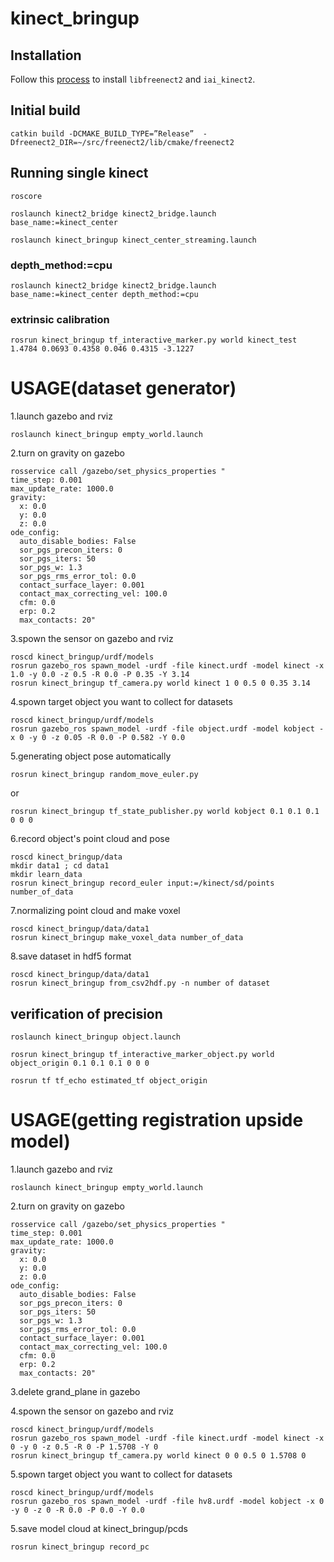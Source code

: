# kinect_bringup
## Installation
Follow this [process](http://demura.net/%E6%9C%AA%E5%88%86%E9%A1%9E/13560.html) to install `libfreenect2` and `iai_kinect2`.
## Initial build
```
catkin build -DCMAKE_BUILD_TYPE=”Release”  -Dfreenect2_DIR=~/src/freenect2/lib/cmake/freenect2
```
## Running single kinect
```
roscore
```
```
roslaunch kinect2_bridge kinect2_bridge.launch base_name:=kinect_center
```
```
roslaunch kinect_bringup kinect_center_streaming.launch
```
### depth_method:=cpu
```
roslaunch kinect2_bridge kinect2_bridge.launch base_name:=kinect_center depth_method:=cpu
```
###  extrinsic calibration
```
rosrun kinect_bringup tf_interactive_marker.py world kinect_test 1.4784 0.0693 0.4358 0.046 0.4315 -3.1227
```
#  USAGE(dataset generator)
1.launch gazebo and rviz
```
roslaunch kinect_bringup empty_world.launch
```
2.turn on gravity on gazebo
```
rosservice call /gazebo/set_physics_properties "
time_step: 0.001
max_update_rate: 1000.0
gravity:
  x: 0.0
  y: 0.0
  z: 0.0
ode_config:
  auto_disable_bodies: False
  sor_pgs_precon_iters: 0
  sor_pgs_iters: 50
  sor_pgs_w: 1.3
  sor_pgs_rms_error_tol: 0.0
  contact_surface_layer: 0.001
  contact_max_correcting_vel: 100.0
  cfm: 0.0
  erp: 0.2
  max_contacts: 20"
```
3.spown the sensor on gazebo and rviz
```
roscd kinect_bringup/urdf/models
rosrun gazebo_ros spawn_model -urdf -file kinect.urdf -model kinect -x 1.0 -y 0.0 -z 0.5 -R 0.0 -P 0.35 -Y 3.14
rosrun kinect_bringup tf_camera.py world kinect 1 0 0.5 0 0.35 3.14
```
4.spown target object you want to collect for datasets
```
roscd kinect_bringup/urdf/models
rosrun gazebo_ros spawn_model -urdf -file object.urdf -model kobject -x 0 -y 0 -z 0.05 -R 0.0 -P 0.582 -Y 0.0
```
5.generating object pose automatically
```
rosrun kinect_bringup random_move_euler.py
```
or
```
rosrun kinect_bringup tf_state_publisher.py world kobject 0.1 0.1 0.1 0 0 0
```
6.record object's point cloud and pose
```
roscd kinect_bringup/data
mkdir data1 ; cd data1
mkdir learn_data
rosrun kinect_bringup record_euler input:=/kinect/sd/points number_of_data
```
7.normalizing point cloud and make voxel
```
roscd kinect_bringup/data/data1
rosrun kinect_bringup make_voxel_data number_of_data
```
8.save dataset in hdf5 format
```
roscd kinect_bringup/data/data1
rosrun kinect_bringup from_csv2hdf.py -n number of dataset
```
##  verification of precision
```
roslaunch kinect_bringup object.launch
```
```
rosrun kinect_bringup tf_interactive_marker_object.py world object_origin 0.1 0.1 0.1 0 0 0
```
```
rosrun tf tf_echo estimated_tf object_origin
```


#  USAGE(getting registration upside model)
1.launch gazebo and rviz
```
roslaunch kinect_bringup empty_world.launch
```
2.turn on gravity on gazebo
```
rosservice call /gazebo/set_physics_properties "
time_step: 0.001
max_update_rate: 1000.0
gravity:
  x: 0.0
  y: 0.0
  z: 0.0
ode_config:
  auto_disable_bodies: False
  sor_pgs_precon_iters: 0
  sor_pgs_iters: 50
  sor_pgs_w: 1.3
  sor_pgs_rms_error_tol: 0.0
  contact_surface_layer: 0.001
  contact_max_correcting_vel: 100.0
  cfm: 0.0
  erp: 0.2
  max_contacts: 20"
```
3.delete grand_plane in gazebo

4.spown the sensor on gazebo and rviz
```
roscd kinect_bringup/urdf/models
rosrun gazebo_ros spawn_model -urdf -file kinect.urdf -model kinect -x 0 -y 0 -z 0.5 -R 0 -P 1.5708 -Y 0
rosrun kinect_bringup tf_camera.py world kinect 0 0 0.5 0 1.5708 0
```
5.spown target object you want to collect for datasets
```
roscd kinect_bringup/urdf/models
rosrun gazebo_ros spawn_model -urdf -file hv8.urdf -model kobject -x 0 -y 0 -z 0 -R 0.0 -P 0.0 -Y 0.0
```
5.save model cloud at kinect_bringup/pcds
```
rosrun kinect_bringup record_pc
```
